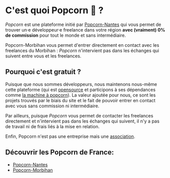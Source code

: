 # C'est quoi Popcorn 🍿 ?

_Popcorn_ est une plateforme initié par [Popcorn-Nantes](https://popcorn-nantes.github.io/) qui vous permet de trouver un·e développeur·e freelance dans votre région **avec (vraiment) 0% de commission** pour tout le monde et sans intermédiaire.

Popcorn-Morbihan vous permet d'entrer directement en contact avec les freelances du Morbihan : _Popcorn_ n'intervient pas dans les échanges qui suivent entre vous et les freelances.

## Pourquoi c'est gratuit ?

Puisque que nous sommes développeurs, nous maintenons nous-même cette plateforme (qui est [opensource](https://github.com/popcorn-morbihan/popcorn-morbihan) et participons à ses dépendances comme [la machine à popcorn](https://github.com/popcorn-nantes/popcorn-machine)). La valeur ajoutée pour nous, ce sont les projets trouvés par le biais du site et le fait de pouvoir entrer en contact avec vous sans commission ni intermédiaire.

Par ailleurs, puisque _Popcorn_ vous permet de contacter les freelances directement et n'intervient pas dans les échanges qui suivent, il n'y a pas de travail ni de frais liés à la mise en relation.

Enfin, Popcorn n'est pas une entreprise mais une [association](https://opencollective.com/popcorn).

## Découvrir les Popcorn de France:

- [Popcorn-Nantes](https://popcorn-nantes.github.io/)
- [Popcorn-Morbihan](https://popcorn-morbihan.github.io/)
